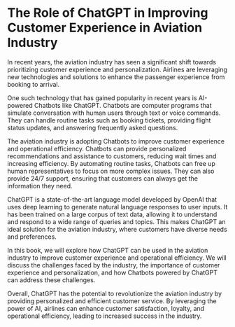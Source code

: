 The Role of ChatGPT in Improving Customer Experience in Aviation Industry
=======================================================================================

In recent years, the aviation industry has seen a significant shift towards prioritizing customer experience and personalization. Airlines are leveraging new technologies and solutions to enhance the passenger experience from booking to arrival.

One such technology that has gained popularity in recent years is AI-powered Chatbots like ChatGPT. Chatbots are computer programs that simulate conversation with human users through text or voice commands. They can handle routine tasks such as booking tickets, providing flight status updates, and answering frequently asked questions.

The aviation industry is adopting Chatbots to improve customer experience and operational efficiency. Chatbots can provide personalized recommendations and assistance to customers, reducing wait times and increasing efficiency. By automating routine tasks, Chatbots can free up human representatives to focus on more complex issues. They can also provide 24/7 support, ensuring that customers can always get the information they need.

ChatGPT is a state-of-the-art language model developed by OpenAI that uses deep learning to generate natural language responses to user inputs. It has been trained on a large corpus of text data, allowing it to understand and respond to a wide range of queries and topics. This makes ChatGPT an ideal solution for the aviation industry, where customers have diverse needs and preferences.

In this book, we will explore how ChatGPT can be used in the aviation industry to improve customer experience and operational efficiency. We will discuss the challenges faced by the industry, the importance of customer experience and personalization, and how Chatbots powered by ChatGPT can address these challenges.

Overall, ChatGPT has the potential to revolutionize the aviation industry by providing personalized and efficient customer service. By leveraging the power of AI, airlines can enhance customer satisfaction, loyalty, and operational efficiency, leading to increased success in the industry.
